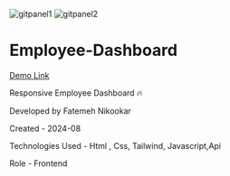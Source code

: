 ![gitpanel1](https://github.com/user-attachments/assets/c9c24c22-aa28-497d-aae2-9c98c36c0014)
![gitpanel2](https://github.com/user-attachments/assets/500f1211-df40-45b4-8302-7a8e815451fc)


# Employee-Dashboard

 [Demo Link](https://nikmahla.github.io/Employee-Dashboard/)

Responsive Employee Dashboard  🔥

Developed by Fatemeh Nikookar

Created - 2024-08

Technologies Used - Html , Css, Tailwind, Javascript,Api

Role - Frontend



